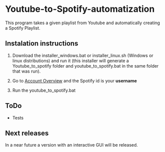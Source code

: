 # Youtube-to-Spotify-automatization

This program takes a given playlist from Youtube and automatically creating a Spotify Playlist.

## Instalation instructions

1) Download the installer_windows.bat or installer_linux.sh (Windows or linux distributions) and run it (this installer will generate a Youtube_to_spotify folder and youtube_to_spotify.bat in the same folder that was run).

2) Go to [Account Overview] and the Spotify id is your **username**

3) Run the youtube_to_spotify.bat

## ToDo
* Tests

## Next releases

In a near future a version with an interactive GUI will be released.


   [Account Overview]: <https://www.spotify.com/us/account/overview/>
